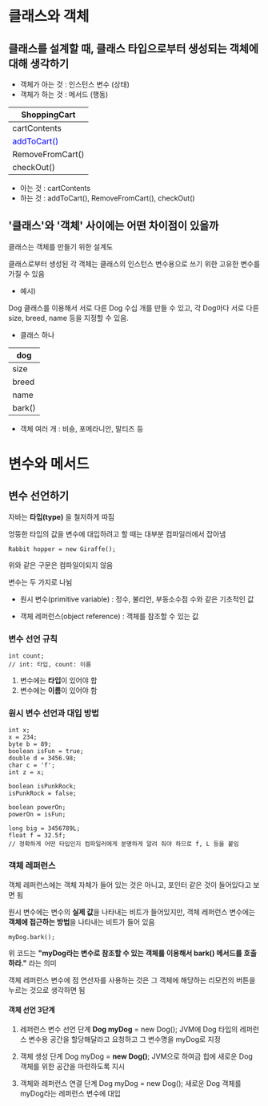 # 클래스와 객체

## 클래스를 설계할 때, 클래스 타입으로부터 생성되는 객체에 대해 생각하기
- 객체가 아는 것 : 인스턴스 변수 (상태)
- 객체가 하는 것 : 메서드 (행동)

|ShoppingCart|     
|------------|
|cartContents|
|<span style="color:blue">addToCart()</span>|
|RemoveFromCart()|
|checkOut()|

- 아는 것 : cartContents
- 하는 것 : addToCart(), RemoveFromCart(), checkOut()

## '클래스'와 '객체' 사이에는 어떤 차이점이 있을까
클래스는 객체를 만들기 위한 설계도

클래스로부터 생성된 각 객체는 클래스의 인스턴스 변수용으로 쓰기 위한 고유한 변수를 가질 수 있음



- 예시)

Dog 클래스를 이용해서 서로 다른 Dog 수십 개를 만들 수 있고, 각 Dog마다 서로 다른 size, breed, name 등을 지정할 수 있음.


- 클래스 하나

|dog|
|---|
|size|
|breed|
|name|
|bark()|

- 객체 여러 개 : 비숑, 포메라니안, 말티즈 등



# 변수와 메서드

## 변수 선언하기
자바는 **타입(type)** 을 철저하게 따짐


엉뚱한 타입의 값을 변수에 대입하려고 할 때는 대부분 컴파일러에서 잡아냄

    Rabbit hopper = new Giraffe();

위와 같은 구문은 컴파일이되지 않음

변수는 두 가지로 나뉨

- 원시 변수(primitive variable) : 정수, 불리언, 부동소수점 수와 같은 기초적인 값

- 객체 레퍼런스(object reference) : 객체를 참조할 수 있는 값


### 변수 선언 규칙
    int count;
    // int: 타입, count: 이름
1. 변수에는 **타입**이 있어야 합
2. 변수에는 **이름**이 있어야 함


### 원시 변수 선언과 대입 방법
    int x;
    x = 234;
    byte b = 89;
    boolean isFun = true;
    double d = 3456.98;
    char c = 'f';
    int z = x;
    
    boolean isPunkRock;
    isPunkRock = false;

    boolean powerOn;
    powerOn = isFun;

    long big = 3456789L;
    float f = 32.5f;
    // 정확하게 어떤 타입인지 컴파일러에게 분명하게 알려 줘야 하므로 f, L 등을 붙임

### 객체 레퍼런스
객체 레퍼런스에는 객체 자체가 들어 있는 것은 아니고, 포인터 같은 것이 들어있다고 보면 됨

원시 변수에는 변수의 **실제 값**을 나타내는 비트가 들어있지만, 객체 레퍼런스 변수에는 **객체에 접근하는 방법**을 나타내는 비트가 들어 있음

    myDog.bark();

위 코드는 **"myDog라는 변수로 참조할 수 있는 객체를 이용해서 bark() 메서드를 호출하라."** 라는 의미

객체 레퍼런스 변수에 점 연산자를 사용하는 것은 그 객체에 해당하는 리모컨의 버튼을 누르는 것으로 생각하면 됨

#### 객체 선언 3단계
1. 레퍼런스 변수 선언 단계
    **Dog myDog** = new Dog();
JVM에 Dog 타입의 레퍼런스 변수용 공간을 할당해달라고 요청하고 그 변수명을 myDog로 지정

2. 객체 생성 단계
    Dog myDog = **new Dog()**;
JVM으로 하여금 힙에 새로운 Dog 객체를 위한 공간을 마련하도록 지시

3. 객체와 레퍼런스 연결 단계
    Dog myDog = new Dog();
새로운 Dog 객체를 myDog라는 레퍼런스 변수에 대입

